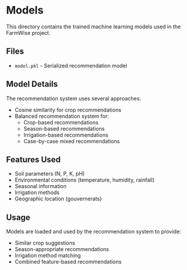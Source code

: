 # Models

This directory contains the trained machine learning models used in the FarmWise project.

## Files
- `model.pkl` - Serialized recommendation model

## Model Details
The recommendation system uses several approaches:
- Cosine similarity for crop recommendations
- Balanced recommendation system for:
  - Crop-based recommendations
  - Season-based recommendations
  - Irrigation-based recommendations
  - Case-by-case mixed recommendations

## Features Used
- Soil parameters (N, P, K, pH)
- Environmental conditions (temperature, humidity, rainfall)
- Seasonal information
- Irrigation methods
- Geographic location (gouvernerats)

## Usage
Models are loaded and used by the recommendation system to provide:
- Similar crop suggestions
- Season-appropriate recommendations
- Irrigation method matching
- Combined feature-based recommendations